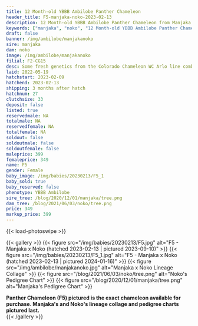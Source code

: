 ```yaml
---
title: 12 Month-old YBBB Ambilobe Panther Chameleon
header_title: F5-manjaka-noko-2023-02-13
description: 12 Month-old YBBB Ambilobe Panther Chameleon from Manjaka and Noko. Some fresh genetics from the Colorado Chameleon WC Arlo line combined with our beautiful female Noko. We've included sire and dam dendrograms if available, but you can view our Manjaka or Noko breeder pages for more information.
keywords: ["manjaka", "noko", "12 Month-old YBBB Ambilobe Panther Chameleon", "baby chameleons for sale", "buy panther chameleon", "panther for sale", "panther chameleon price", "ambilobe panther chameleon for sale"]
draft: false
banner: /img/ambilobe/manjakanoko
sire: manjaka
dam: noko
image: /img/ambilobe/manjakanoko
filial: F2-CG15
desc: Some fresh genetics from the Colorado Chameleon WC Arlo line combined with our beautiful female Noko.
laid: 2022-05-19
hatchstart: 2023-02-09
hatchend: 2023-02-13
shipping: 3 months after hatch
hatchnum: 27
clutchsize: 33
deposit: false
listed: true
reservedmale: NA
totalmale: NA
reservedfemale: NA
totalfemale: NA
soldout: false
soldoutmale: false
soldoutfemale: false
maleprice: 399
femaleprice: 349
name: F5
gender: Female
baby_image: /img/babies/20230213/F5_1
baby_sold: true
baby_reserved: false
phenotype: YBBB Ambilobe
sire_tree: /blog/2020/12/01/manjaka/tree.png
dam_tree: /blog/2021/06/03/noko/tree.png
price: 349
markup_price: 399
---
```


{{< load-photoswipe >}}

{{< gallery >}}
  {{< figure src="/img/babies/20230213/F5.jpg" alt="F5 - Manjaka x Noko (hatched 2023-02-13 | pictured 2023-09-10)" >}}
  {{< figure src="/img/babies/20230213/F5_1.jpg" alt="F5 - Manjaka x Noko (hatched 2023-02-13 | pictured 2024-01-16)" >}}
  {{< figure src="/img/ambilobe/manjakanoko.jpg" alt="Manjaka x Noko Lineage Collage" >}}
  {{< figure src="/blog/2021/06/03/noko/tree.png" alt="Noko's Pedigree Chart" >}}
  {{< figure src="/blog/2020/12/01/manjaka/tree.png" alt="Manjaka's Pedigree Chart" >}}
  <figcaption><strong>Panther Chameleon (F5) pictured is the exact chameleon available for purchase. Manjaka's and Noko's lineage collage and pedigree charts pictured last.</strong></figcaption>
{{< /gallery >}}
